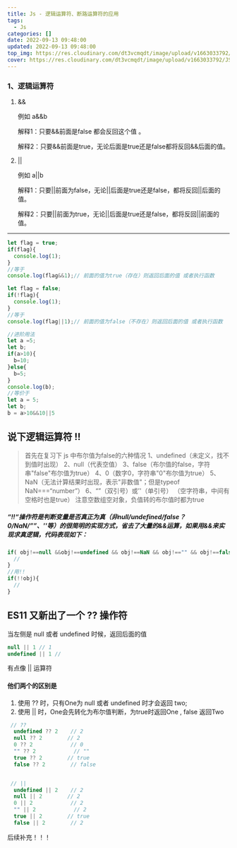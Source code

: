 ```yaml
---
title: Js - 逻辑运算符、断路运算符的应用
tags:
  - Js
categories: []
date: 2022-09-13 09:48:00
updated: 2022-09-13 09:48:00
top_img: https://res.cloudinary.com/dt3vcmqdt/image/upload/v1663033792/JS/js/60e827295bbd94184241a2ed_5d5b7df8da745af0c99a7fe0_5d185a3253838e08756ce517_javascript_resize_iigg5q.png
cover: https://res.cloudinary.com/dt3vcmqdt/image/upload/v1663033792/JS/js/60e827295bbd94184241a2ed_5d5b7df8da745af0c99a7fe0_5d185a3253838e08756ce517_javascript_resize_iigg5q.png
---
```




### 1、逻辑运算符

1. &&

   例如 a&&b 

   解释1：只要&&前面是false 都会反回这个值 。

   解释2：只要&&前面是true，无论后面是true还是false都将反回&&后面的值。

2. ||

   例如 a||b

   解释1：只要||前面为false，无论||后面是true还是false，都将反回||后面的值。

   解释2：只要||前面为true，无论||后面是true还是false，都将反回||前面的值。

---

```js
let flag = true;
if(flag){
  console.log(1);
}
//等于
console.log(flag&&1);// 前面的值为true（存在）则返回后面的值 或者执行函数
```



```js
let flag = false;
if(!flag){
  console.log(1);
}
//等于
console.log(flag||1);// 前面的值为false（不存在）则返回后面的值 或者执行函数
```



```js
//进阶用法
let a =5;
let b;
if(a>10){
  b=10;
}else{
  b=5;
}
console.log(b);
//等价于
let a = 5;
let b;
b = a>10&&10||5
```

## 说下逻辑运算符 !!

> 首先在复习下 js 中布尔值为false的六种情况
> 1、undefined（未定义，找不到值时出现）
> 2、null（代表空值）
> 3、false（布尔值的false，字符串"false"布尔值为true）
> 4、0（数字0，字符串"0"布尔值为true）
> 5、NaN（无法计算结果时出现，表示"非数值"；但是typeof NaN===“number”）
> 6、“”（双引号）或’'（单引号） （空字符串，中间有空格时也是true）
> 注意空数组空对象，负值转的布尔值时都为true

##### “!!“操作符是判断变量是否真正为真（非null/undefined/false？0/NaN/””、''等）的很简明的实现方式，省去了大量的&&运算，如果用&&来实现求真逻辑，代码表现如下：

```js
if( obj!==null &&obj!==undefined && obj!==NaN && obj!=="" && obj!==false && obj!==0){
  // 
}
//用!!
if(!!obj){
  //
}
```

## ES11 又新出了一个 ?? 操作符

当左侧是 null 或者 undefined 时候，返回后面的值

```js
null || 1 // 1
undefined || 1 // 
```

有点像 || 运算符

#### 他们两个的区别是

1. 使用 ?? 时，只有One为 null 或者 undefined 时才会返回 two;
2. 使用 || 时，One会先转化为布尔值判断，为true时返回One , false 返回Two

```js
 // ??
  undefined ?? 2    // 2
  null ?? 2        // 2
  0 ?? 2            // 0
  "" ?? 2            // ""
  true ?? 2        // true
  false ?? 2        // false


 // ||
  undefined || 2    // 2
  null || 2        // 2
  0 || 2            // 2
  "" || 2            // 2
  true || 2        // true
  false || 2        // 2

```

后续补充！！！

